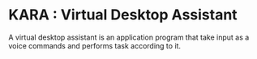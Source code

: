 # KARA : Virtual Desktop Assistant
A virtual desktop assistant is an application
program that take input as a voice commands and
performs task according to it.
